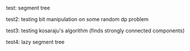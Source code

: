 test: segment tree

test2: testing bit manipulation on some random dp problem

test3: testing kosaraju's algorithm (finds strongly connected components)

test4: lazy segment tree
